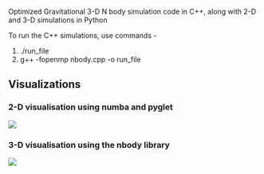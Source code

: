Optimized Gravitational 3-D N body simulation code in C++, along with 2-D and 3-D simulations in Python

To run the C++ simulations, use commands - 
1) ./run_file
2) g++ -fopenmp nbody.cpp -o run_file



<h2> <b> Visualizations </b> </h2>
  
<h3> 2-D visualisation using numba and pyglet </h3>
  
<img src="https://user-images.githubusercontent.com/55736716/119119810-3042df80-ba49-11eb-8e82-718c1ff1cccc.png">

  
<h3> 3-D visualisation using the nbody library </h3>
  
<img src="https://user-images.githubusercontent.com/55736716/119120170-9596d080-ba49-11eb-8bc8-cd8ae2c2ac55.png">

